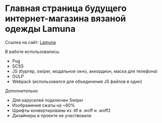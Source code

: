 # Главная страница будущего интернет-магазина вязаной одежды Lamuna

Ссылка на сайт: [Lamuna](https://mcvold.github.io/lamuna)

В работе использовались:
* Pug
* SCSS
* JS (бургер, swiper, модальное окно, аккордион, маска для телефона)
* GULP
* Webpack (использовался для объединения JS файлов в один)

Дополнительно
* Для каруселей подключен Swiper
* Изображения сжаты на ~60%
* Шрифты конвертированы из .ttf в .woff и .woff2
* Дизайнеры в проекте не участвовали
